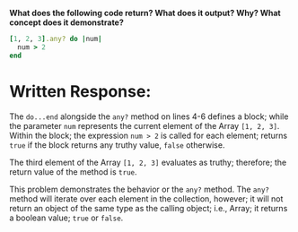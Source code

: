 **What does the following code return? What does it output? Why? What concept does it demonstrate?**

```ruby
[1, 2, 3].any? do |num| 
  num > 2
end
```
# Written Response:

The `do...end` alongside the `any?` method on lines 4-6 defines a block; while the parameter `num` represents the current element of the Array `[1, 2, 3]`. Within the block; the expression `num > 2` is called for each element; returns `true` if the block returns any truthy value, `false` otherwise. 

The third element of the Array `[1, 2, 3]` evaluates as truthy; therefore; the return value of the method is `true`.

This problem demonstrates the behavior or the `any?` method. The `any?` method will iterate over each element in the collection, however; it will not return an object of the same type as the calling object; i.e., Array; it returns a boolean value; `true` or `false`.

